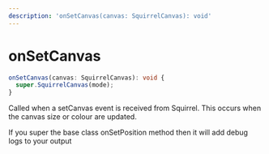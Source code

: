 ```yaml
---
description: 'onSetCanvas(canvas: SquirrelCanvas): void'
---
```


# onSetCanvas

```typescript
onSetCanvas(canvas: SquirrelCanvas): void {
  super.SquirrelCanvas(mode);
}
```

Called when a setCanvas event is received from Squirrel. This occurs when the canvas size or colour are updated.&#x20;

If you super the base class onSetPosition method then it will add debug logs to your output
